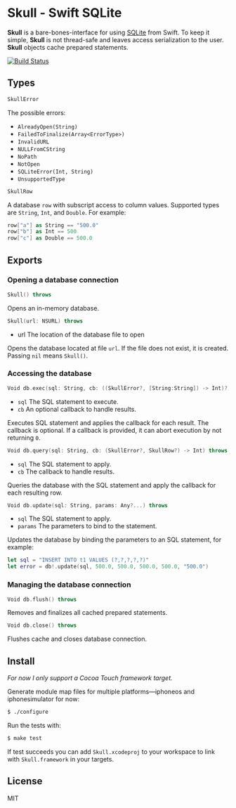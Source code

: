 # Skull - Swift SQLite

**Skull** is a bare-bones-interface for using [SQLite](https://www.sqlite.org/) from Swift. To keep it simple, **Skull** is not thread-safe and leaves access serialization to the user. **Skull** objects cache prepared statements.

[![Build Status](https://secure.travis-ci.org/michaelnisi/skull.svg)](http://travis-ci.org/michaelnisi/skull)

## Types

```swift
SkullError
```
The possible errors:

- `AlreadyOpen(String)`
- `FailedToFinalize(Array<ErrorType>)`
- `InvalidURL`
- `NULLFromCString`
- `NoPath`
- `NotOpen`
- `SQLiteError(Int, String)`
- `UnsupportedType`

```swift
SkullRow
```
A database `row` with subscript access to column values. Supported types are `String`, `Int`, and `Double`. For example:

```swift
row["a"] as String == "500.0"
row["b"] as Int == 500
row["c"] as Double == 500.0
```

## Exports

### Opening a database connection

```swift
Skull() throws
```
Opens an in-memory database.

```swift
Skull(url: NSURL) throws
```
- url The location of the database file to open

Opens the database located at file `url`. If the file does not exist, it is created. Passing `nil` means `Skull()`.

### Accessing the database

```swift
Void db.exec(sql: String, cb: ((SkullError?, [String:String]) -> Int)?)) throws
```

- `sql` The SQL statement to execute.
- `cb` An optional callback to handle results.

Executes SQL statement and applies the callback for each result. The callback is optional. If a callback is provided, it can abort execution by not returning `0`.

```swift
Void db.query(sql: String, cb: (SkullError?, SkullRow?) -> Int) throws
```

- `sql` The SQL statement to apply.
- `cb` The callback to handle results.

Queries the database with the SQL statement and apply the callback for each resulting row.

```swift
Void db.update(sql: String, params: Any?...) throws
```

- `sql` The SQL statement to apply.
- `params` The parameters to bind to the statement.

Updates the database by binding the parameters to an SQL statement, for example:

```swift
let sql = "INSERT INTO t1 VALUES (?,?,?,?,?)"
let error = db!.update(sql, 500.0, 500.0, 500.0, 500.0, "500.0")
```

### Managing the database connection

```swift
Void db.flush() throws
```
Removes and finalizes all cached prepared statements.

```swift
Void db.close() throws
```
Flushes cache and closes database connection.

## Install

*For now I only support a Cocoa Touch framework target.*

Generate module map files for multiple platforms—iphoneos and iphonesimulator for now:

```bash
$ ./configure
```

Run the tests with:

```bash
$ make test
```

If test succeeds you can add `Skull.xcodeproj` to your workspace to link with `Skull.framework` in your targets.

## License

MIT

